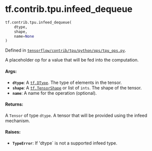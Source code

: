 <div itemscope itemtype="http://developers.google.com/ReferenceObject">
<meta itemprop="name" content="tf.contrib.tpu.infeed_dequeue" />
<meta itemprop="path" content="Stable" />
</div>

# tf.contrib.tpu.infeed_dequeue

``` python
tf.contrib.tpu.infeed_dequeue(
    dtype,
    shape,
    name=None
)
```



Defined in [`tensorflow/contrib/tpu/python/ops/tpu_ops.py`](https://www.tensorflow.org/code/tensorflow/contrib/tpu/python/ops/tpu_ops.py).

A placeholder op for a value that will be fed into the computation.

#### Args:

* <b>`dtype`</b>: A <a href="../../../tf/DType.md"><code>tf.DType</code></a>. The type of elements in the tensor.
* <b>`shape`</b>: A <a href="../../../tf/TensorShape.md"><code>tf.TensorShape</code></a> or list of `ints`. The shape of the tensor.
* <b>`name`</b>: A name for the operation (optional).


#### Returns:

A `Tensor` of type `dtype`.
A tensor that will be provided using the infeed mechanism.


#### Raises:

* <b>`TypeError`</b>: If 'dtype` is not a supported infeed type.
